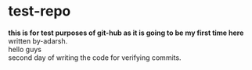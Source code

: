 # test-repo
<b>this is for test purposes of git-hub as it is going to be my first time here</b>
<br>
written by-adarsh.<br>
hello guys
<br>
second day of writing the code for verifying commits.